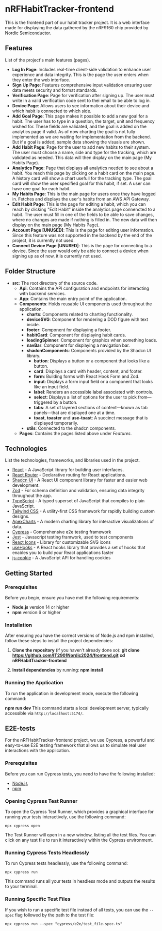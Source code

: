 # nRFHabitTracker-frontend

This is the frontend part of our habit tracker project. It is a web interface made for displaying the data gathered by the nRF9160 chip provided by Nordic Semiconductor.

## Features

List of the project's main features (pages).

- **Log In Page**: Includes real-time client-side validation to enhance user experience and data integrity. This is the page the user enters when they enter the web interface.
- **Sign Up Page**: Features comprehensive input validation ensuring user data meets security and format standards.
- **Verification Page**: Page for verification after signing up. The user must write in a valid verification code sent to thei email to be able to log in.
- **Device Page**: Allows users to see information about their device and which habit is connected to which side.
- **Add Goal Page**: This page makes it possible to add a new goal for a habit. The user has to type in a question, the target, unit and frequency wished for. These fields are validated, and the goal is added on the analytics page if valid. As of now charting the goal is not fully implemented as we are waiting for implementation from the backend. But if a goal is added, sample data showing the visuals are shown.
- **Add Habit Page**: Page for the user to add new habits to their system. The user must choose a name, side and type for the tracking, which are validated as needed. This data will then display on the main page (My Habits Page).
- **Analytics Page**: Page that displays all analytics needed to see about a habit. You reach this page by clicking on a habit card on the main page. A history card will show a chart usefull for the tracking type. The goal card will show the user specified goal for this habit, if set. A user can have one goal for each habit.
- **My Habits Page**: This is the main page for users once they have logged in. Fetches and displays the user's habits from an AWS API Gateway.
- **Edit Habit Page**: This is the page for editing a habit, which you can reach by clicking "Edit Habit" inside the analytics page connencted to a habit. The user must fill in one of the fields to be able to save changes, where no changes are made if nothing is filled in. The new data will then display on the main page (My Habits Page).
- **Account Page [UNUSED]**: This is the page for editing user information. Since this feature was not supported in the backend by the end of the project, it is currently not used.
- **Connect Device Page [UNUSED]**: This is the page for connecting to a device. Since the user would only be able to connect a device when signing up as of now, it is currently not used.

## Folder Structure

- **src**: The root directory of the source code.
  - **Api**: Contains the API configuration and endpoints for interacting with backend services.
  - **App**: Contains the main entry point of the application.
  - **Components**: Holds reusable UI components used throughout the application.
    - **charts**: Components related to charting functionality.
    - **deviceSVG**: Component for rendering a DOD figure with text inside.
    - **footer**: Component for displaying a footer.
    - **habitCard**: Component for displaying habit cards.
    - **loadingSpinner**: Component for graphics when something loads.
    - **navBar**: Component for displaying a navigation bar.
    - **shadcnComponents**: Components provided by the Shadcn UI library.
      - **button**: Displays a button or a component that looks like a button.
      - **card**: Displays a card with header, content, and footer.
      - **form**: Building forms with React Hook Form and Zod.
      - **input**: Displays a form input field or a component that looks like an input field.
      - **label**: Renders an accessible label associated with controls.
      - **select**: Displays a list of options for the user to pick from—triggered by a button.
      - **tabs**: A set of layered sections of content—known as tab panels—that are displayed one at a time.
      - **toast**, **toaster** and **use-toast**: A succinct message that is displayed temporarily.
    - **utils**: Connected to the shadcn components.
  - **Pages**: Contains the pages listed above under *Features*.

## Technologies

List the technologies, frameworks, and libraries used in the project.

- [React](https://reactjs.org/) - A JavaScript library for building user interfaces.
- [React Router](https://reactrouter.com/) - Declarative routing for React applications.
- [Shadcn UI](https://shadcn.github.io/ui/) - A React UI component library for faster and easier web development.
- [Zod](https://github.com/colinhacks/zod) - For schema definition and validation, ensuring data integrity throughout the app.
- [TypeScript](https://www.typescriptlang.org/) - A typed superset of JavaScript that compiles to plain JavaScript.
- [Tailwind CSS](https://tailwindcss.com/) - A utility-first CSS framework for rapidly building custom designs.
- [ApexCharts](https://apexcharts.com/) - A modern charting library for interactive visualizations of data.
- [Cypress](https://www.cypress.io/) - Comprehensive e2e testing framework
- [Jest](https://jestjs.io/) - Javascript testing framwork, used to test components
- [React Icons](https://react-icons.github.io/react-icons/) - Library for customizable SVG icons
- [useHooks](https://usehooks-ts.com/) - A React hooks library that provides a set of hooks that enables you to build your React applications faster
- [js-cookie](https://github.com/js-cookie/js-cookie) - A JavaScript API for handling cookies

## Getting Started

### Prerequisites

Before you begin, ensure you have met the following requirements:

- **Node.js** version 14 or higher
- **npm** version 6 or higher

### Installation

After ensuring you have the correct versions of Node.js and npm installed, follow these steps to install the project dependencies:

1. **Clone the repository** (if you haven't already done so):
   **git clone https://github.com/IT2901Nordic2024/frontend.git**
   **cd nRFHabitTracker-frontend**

1. **Install dependencies** by running:
   **npm install**

### Running the Application

To run the application in development mode, execute the following command:

**npm run dev**
This command starts a local development server, typically accessible via `http://localhost:5174/`.

<!-- ## Testing
To run automated tests, use the following command:
**npm test** -->

## E2E-tests

For the nRFHabitTracker-frontend project, we use Cypress, a powerful and easy-to-use E2E testing framework that allows us to simulate real user interactions with the application.

### Prerequisites

Before you can run Cypress tests, you need to have the following installed:

- [Node.js](https://nodejs.org/)
- [npm](https://www.npmjs.com/)

### Opening Cypress Test Runner

To open the Cypress Test Runner, which provides a graphical interface for running your tests interactively, use the following command:

`npx cypress open`

The Test Runner will open in a new window, listing all the test files. You can click on any test file to run it interactively within the Cypress environment.

### Running Cypress Tests Headlessly

To run Cypress tests headlessly, use the following command:

`npx cypress run`

This command runs all your tests in headless mode and outputs the results to your terminal.

### Running Specific Test Files

If you wish to run a specific test file instead of all tests, you can use the `--spec` flag followed by the path to the test file:

`npx cypress run --spec "cypress/e2e/test_file.spec.ts"`
